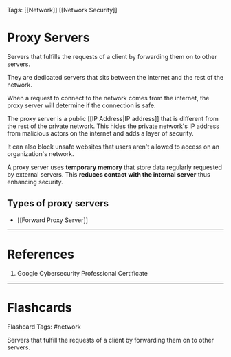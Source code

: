 Tags: [[Network]] [[Network Security]]
# Proxy Servers

Servers that fulfills the requests of a client by forwarding them on to other servers.

They are dedicated servers that sits between the internet and the rest of the network.

When a request to connect to the network comes from the internet, the proxy server will determine if the connection is safe. 

The proxy server is a public [[IP Address|IP address]] that is different from the rest of the private network. This hides the private network's IP address from malicious actors on the internet and adds a layer of security.

It can also block unsafe websites that users aren't allowed to access on an organization's network.

A proxy server uses **temporary memory** that store data regularly requested by external servers. This **reduces contact with the internal server** thus enhancing security.

## Types of proxy servers

- [[Forward Proxy Server]]

---
# References

1. Google Cybersecurity Professional Certificate

---
# Flashcards

Flashcard Tags: #network 

Servers that fulfill the requests of a client by forwarding them on to other servers.